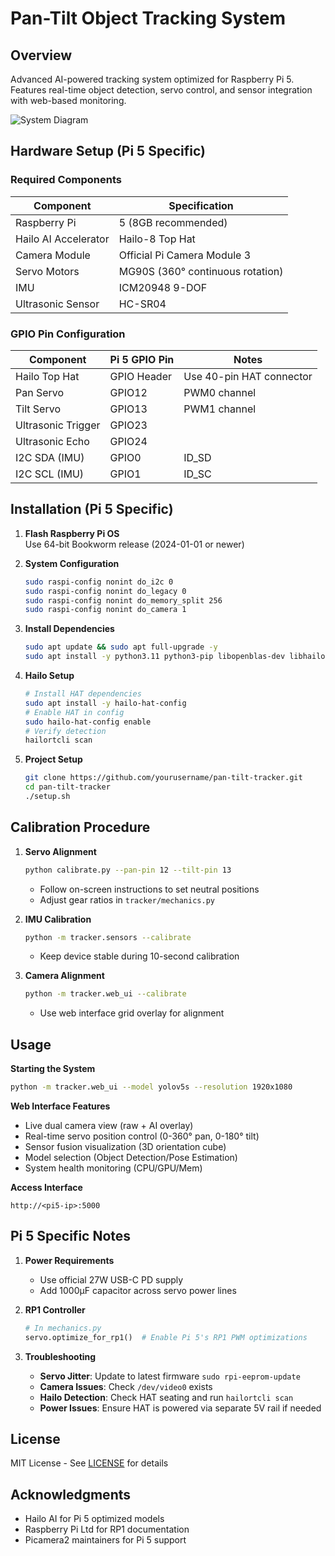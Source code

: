 # Pan-Tilt Object Tracking System
## Overview
Advanced AI-powered tracking system optimized for Raspberry Pi 5. Features real-time object detection, servo control, and sensor integration with web-based monitoring.

![System Diagram](system-diagram.png)

## Hardware Setup (Pi 5 Specific)
### Required Components
| Component          | Specification                  |
|--------------------|--------------------------------|
| Raspberry Pi       | 5 (8GB recommended)           |
| Hailo AI Accelerator| Hailo-8 Top Hat                |
| Camera Module      | Official Pi Camera Module 3    |
| Servo Motors       | MG90S (360° continuous rotation) |
| IMU                | ICM20948 9-DOF                |
| Ultrasonic Sensor  | HC-SR04                       |

### GPIO Pin Configuration
| Component          | Pi 5 GPIO Pin | Notes                          |
|--------------------|---------------|--------------------------------|
| Hailo Top Hat      | GPIO Header   | Use 40-pin HAT connector       |
| Pan Servo          | GPIO12        | PWM0 channel                  |
| Tilt Servo         | GPIO13        | PWM1 channel                  |
| Ultrasonic Trigger | GPIO23        |                               |
| Ultrasonic Echo    | GPIO24        |                               |
| I2C SDA (IMU)      | GPIO0         | ID_SD                         |
| I2C SCL (IMU)      | GPIO1         | ID_SC                         |

## Installation (Pi 5 Specific)
1. **Flash Raspberry Pi OS**  
   Use 64-bit Bookworm release (2024-01-01 or newer)

2. **System Configuration**
   ```bash
   sudo raspi-config nonint do_i2c 0
   sudo raspi-config nonint do_legacy 0
   sudo raspi-config nonint do_memory_split 256
   sudo raspi-config nonint do_camera 1
   ```

3. **Install Dependencies**
   ```bash
   sudo apt update && sudo apt full-upgrade -y
   sudo apt install -y python3.11 python3-pip libopenblas-dev libhailort5
   ```

4. **Hailo Setup**
   ```bash
   # Install HAT dependencies
   sudo apt install -y hailo-hat-config
   # Enable HAT in config
   sudo hailo-hat-config enable
   # Verify detection
   hailortcli scan
   ```

5. **Project Setup**
   ```bash
   git clone https://github.com/yourusername/pan-tilt-tracker.git
   cd pan-tilt-tracker
   ./setup.sh
   ```

## Calibration Procedure
1. **Servo Alignment**
   ```bash
   python calibrate.py --pan-pin 12 --tilt-pin 13
   ```
   - Follow on-screen instructions to set neutral positions
   - Adjust gear ratios in `tracker/mechanics.py`

2. **IMU Calibration**
   ```bash
   python -m tracker.sensors --calibrate
   ```
   - Keep device stable during 10-second calibration

3. **Camera Alignment**
   ```bash
   python -m tracker.web_ui --calibrate
   ```
   - Use web interface grid overlay for alignment

## Usage
**Starting the System**
```bash
python -m tracker.web_ui --model yolov5s --resolution 1920x1080
```

**Web Interface Features**
- Live dual camera view (raw + AI overlay)
- Real-time servo position control (0-360° pan, 0-180° tilt)
- Sensor fusion visualization (3D orientation cube)
- Model selection (Object Detection/Pose Estimation)
- System health monitoring (CPU/GPU/Mem)

**Access Interface**
```
http://<pi5-ip>:5000
```

## Pi 5 Specific Notes
1. **Power Requirements**
   - Use official 27W USB-C PD supply
   - Add 1000µF capacitor across servo power lines

2. **RP1 Controller**
   ```python
   # In mechanics.py
   servo.optimize_for_rp1()  # Enable Pi 5's RP1 PWM optimizations
   ```

3. **Troubleshooting**
   - **Servo Jitter**: Update to latest firmware `sudo rpi-eeprom-update`
   - **Camera Issues**: Check `/dev/video0` exists
   - **Hailo Detection**: Check HAT seating and run `hailortcli scan`
   - **Power Issues**: Ensure HAT is powered via separate 5V rail if needed

## License
MIT License - See [LICENSE](LICENSE) for details

## Acknowledgments
- Hailo AI for Pi 5 optimized models
- Raspberry Pi Ltd for RP1 documentation
- Picamera2 maintainers for Pi 5 support
